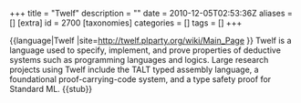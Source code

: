 +++
title = "Twelf"
description = ""
date = 2010-12-05T02:53:36Z
aliases = []
[extra]
id = 2700
[taxonomies]
categories = []
tags = []
+++

{{language|Twelf
|site=http://twelf.plparty.org/wiki/Main_Page
}}
Twelf is a language used to specify, implement, and prove properties of deductive systems such as programming languages and logics. Large research projects using Twelf include the TALT typed assembly language, a foundational proof-carrying-code system, and a type safety proof for Standard ML.
{{stub}}
